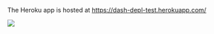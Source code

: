 
The Heroku app is hosted at https://dash-depl-test.herokuapp.com/

![](readme_images/heroku_app.gif)

